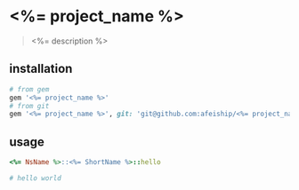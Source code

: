 # <%= project_name %>
> <%= description %>

## installation
```rb
# from gem
gem '<%= project_name %>'
# from git
gem '<%= project_name %>', git: 'git@github.com:afeiship/<%= project_name %>.git',ref:'a6b0a57acd05315f97a70c9b45ffbbb7405afa0c'
```

## usage
```rb
<%= NsName %>::<%= ShortName %>::hello

# hello world
```
